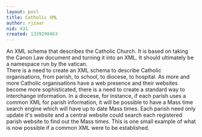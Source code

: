 ```yaml
---
layout: post
title: Catholic XML
author: rjzaar
nid: 431
created: 1339298463
---
```

<div id="oc-wiki-content" class="oc-wiki-content">
<div class="visualClear">An XML schema that describes the Catholic Church. It is based on taking the Canon Law document and turning it into an XML. It should ultimately be a namespace run by the vatican.</div>
<div class="visualClear"><span>
</span></div>
<div class="visualClear"><span>There is a need to create an XML schema to describe Catholic organisations, from parish, to school, to diocese, to hospital. As more and more Catholic organisations have a web presence and their websites become more sophisticated, there is a need to create a standard way to interchange information. In a diocese, for instance, if each parish uses a common XML for parish information, it will be possible to have a Mass time search engine which will have up to date Mass times. Each parish need only update it's website and a central website could search each registered parish website to find out the Mass times. This is one small example of what is now possible if a common XML were to be established.</span></div>
</div>
